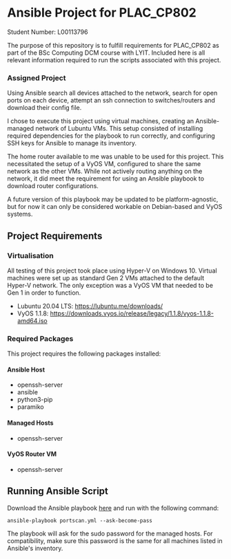 # Ansible Project for PLAC_CP802
Student Number: L00113796

The purpose of this repository is to fulfill requirements for PLAC_CP802 as part of the BSc Computing DCM course with LYIT. Included here is all relevant information required to run the scripts associated with this project.

### Assigned Project
Using Ansible search all devices attached to the network, search for open ports on each device, attempt an ssh connection to switches/routers and download their config file.

I chose to execute this project using virtual machines, creating an Ansible-managed network of Lubuntu VMs. This setup consisted of installing required dependencies for the playbook to run correctly, and configuring SSH keys for Ansible to manage its inventory.

The home router available to me was unable to be used for this project. This necessitated the setup of a VyOS VM, configured to share the same network as the other VMs. While not actively routing anything on the network, it did meet the requirement for using an Ansible playbook to download router configurations.

A future version of this playbook may be updated to be platform-agnostic, but for now it can only be considered workable on Debian-based and VyOS systems.

## Project Requirements
### Virtualisation
All testing of this project took place using Hyper-V on Windows 10. Virtual machines were set up as standard Gen 2 VMs attached to the default Hyper-V network. The only exception was a VyOS VM that needed to be Gen 1 in order to function.

- Lubuntu 20.04 LTS: https://lubuntu.me/downloads/
- VyOS 1.1.8: https://downloads.vyos.io/release/legacy/1.1.8/vyos-1.1.8-amd64.iso

### Required Packages
This project requires the following packages installed:

#### Ansible Host
- openssh-server
- ansible
- python3-pip
- paramiko

#### Managed Hosts
- openssh-server

#### VyOS Router VM
- openssh-server

## Running Ansible Script
Download the Ansible playbook [here](https://github.com/danecode/lyit-ansible-project/blob/master/portscan.yml) and run with the following command:

```
ansible-playbook portscan.yml --ask-become-pass
```
The playbook will ask for the sudo password for the managed hosts. For compatibility, make sure this password is the same for all machines listed in Ansible's inventory.
